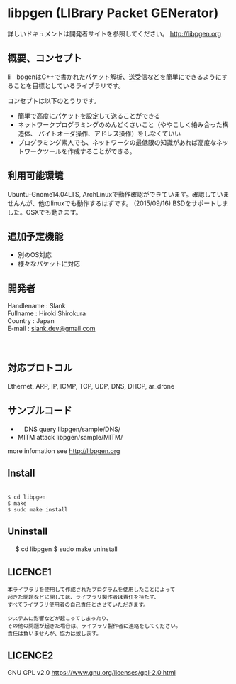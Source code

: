 # libpgen (LIBrary Packet GENerator)
詳しいドキュメントは開発者サイトを参照してください。 http://libpgen.org

## 概要、コンセプト
li　bpgenはC++で書かれたパケット解析、送受信などを簡単にできるようにすることを目標としているライブラリです。

コンセプトは以下のとうりです。
* 簡単で高度にパケットを設定して送ることができる
* ネットワークプログラミングのめんどくさいこと（ややこしく絡み合った構造体、
	バイトオーダ操作、アドレス操作）をしなくていい
* プログラミング素人でも、ネットワークの最低限の知識があれば高度なネットワークツールを作成することができる。


## 利用可能環境
Ubuntu-Gnome14.04LTS, ArchLinuxで動作確認ができています。確認していませんんが、他のlinuxでも動作するはずです。
(2015/09/16) BSDをサポートしました。OSXでも動きます。
 
## 追加予定機能
* 別のOS対応　
* 様々なパケットに対応



## 開発者
Handlename  : Slank  
Fullname    : Hiroki Shirokura  
Country     : Japan  
E-mail      : slank.dev@gmail.com  

　
## 対応プロトコル
Ethernet, ARP, IP, ICMP, TCP, UDP, DNS, DHCP, ar_drone
　
## サンプルコード
- 　DNS query 		libpgen/sample/DNS/
- MITM attack		libpgen/sample/MITM/

more infomation see http://libpgen.org


## Install
	　
	$ cd libpgen
	$ make
	$ sudo make install

## Uninstall 
　
	$ cd libpgen
	$ sudo make uninstall


## LICENCE1
	
	本ライブラリを使用して作成されたプログラムを使用したことによって
	起きた問題などに関しては、ライブラリ製作者は責任を持たず、
	すべてライブラリ使用者の自己責任とさせていただきます。
	
	システムに影響などが起こってしまったり、
	その他の問題が起きた場合は、ライブラリ製作者に連絡をしてください。
	責任は負いませんが、協力は致します。

## LICENCE2
GNU GPL v2.0 https://www.gnu.org/licenses/gpl-2.0.html 
